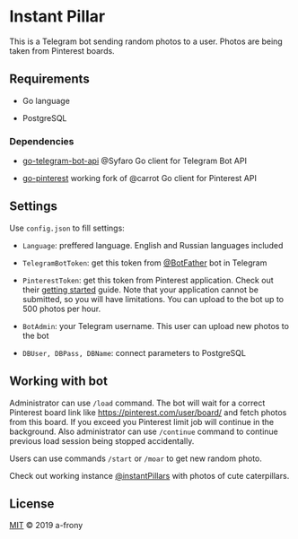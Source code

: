 
# Instant Pillar

This is a Telegram bot sending random photos to a user. Photos are being taken from Pinterest boards.

## Requirements

- Go language

- PostgreSQL

### Dependencies

-  [go-telegram-bot-api](https://github.com/go-telegram-bot-api) @Syfaro Go client for Telegram Bot API

-  [go-pinterest](https://github.com/a-frony/go-pinterest) working fork of @carrot Go client for Pinterest API

## Settings

Use `config.json` to fill settings:

-  `Language`: preffered language. English and Russian languages included

-  `TelegramBotToken`: get this token from [@BotFather](https://t.me/BotFather_bot) bot in Telegram

-  `PinterestToken`: get this token from Pinterest application. Check out their [getting started](https://developers.pinterest.com/docs/api/overview/) guide. Note that your application cannot be submitted, so you will have limitations. You can upload to the bot up to 500 photos per hour. 

-  `BotAdmin`: your Telegram username. This user can upload new photos to the bot

-  `DBUser, DBPass, DBName`: connect parameters to PostgreSQL

## Working with bot

Administrator can use `/load` command. The bot will wait for a correct Pinterest board link like https://pinterest.com/user/board/ and fetch photos from this board. If you exceed you Pinterest limit job will continue in the background. Also administrator can use `/continue` command to continue previous load session being stopped accidentally.

Users can use commands `/start` or `/moar` to get new random photo.

Check out working instance [@instantPillars](https://t.me/instantPillars_bot) with photos of cute caterpillars.

  

## License

  

[MIT](LICENSE.md) © 2019 a-frony

